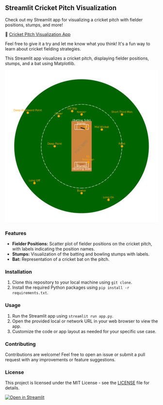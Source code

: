 ## Streamlit Cricket Pitch Visualization

Check out my Streamlit app for visualizing a cricket pitch with fielder positions, stumps, and more!

🔗 [Cricket Pitch Visualization App](https://cricketpitchharibme.streamlit.app/)

Feel free to give it a try and let me know what you think! It's a fun way to learn about cricket fielding strategies.

This Streamlit app visualizes a cricket pitch, displaying fielder positions, stumps, and a bat using Matplotlib.

![Cricket Pitch Visualization](cricket_pitch.png)
### Features
- **Fielder Positions:** Scatter plot of fielder positions on the cricket pitch, with labels indicating the position names.
- **Stumps:** Visualization of the batting and bowling stumps with labels.
- **Bat:** Representation of a cricket bat on the pitch.

### Installation
1. Clone this repository to your local machine using `git clone`.
2. Install the required Python packages using `pip install -r requirements.txt`.

### Usage
1. Run the Streamlit app using `streamlit run app.py`.
2. Open the provided local or network URL in your web browser to view the app.
3. Customize the code or app layout as needed for your specific use case.

### Contributing
Contributions are welcome! Feel free to open an issue or submit a pull request with any improvements or feature suggestions.

### License
This project is licensed under the MIT License - see the [LICENSE](LICENSE) file for details.

[![Open in Streamlit](https://static.streamlit.io/badges/streamlit_badge_black_white.svg)](https://cricketpitchharibme.streamlit.app/)
